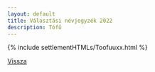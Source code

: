```yaml
---
layout: default
title: Választási névjegyzék 2022
description: Tófű
---
```


{% include settlementHTMLs/Toofuuxx.html %}

[Vissza](./)